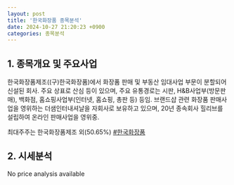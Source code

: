 ```yaml
---
layout: post
title: '한국화장품 종목분석'
date: 2024-10-27 21:20:23 +0900
categories: 종목분석
---
```


## 1. 종목개요 및 주요사업

한국화장품제조((구)한국화장품)에서 화장품 판매 및 부동산 임대사업 부문이 분할되어 신설된 회사. 주요 상표로 산심 등이 있으며, 주요 유통경로는 시판, H&B사업부(방문판매), 백화점, 홈쇼핑사업부(인터넷, 홈쇼핑, 총판 등) 등임. 브랜드샵 관련 화장품 판매사업을 영위하는 더샘인터내셔날을 자회사로 보유하고 있으며, 20년 종속회사 힐리브를 설립하여 온라인 판매사업을 영위중.

최대주주는 한국화장품제조 외(50.65%)
[#한국화장품](#)

## 2. 시세분석

No price analysis available
